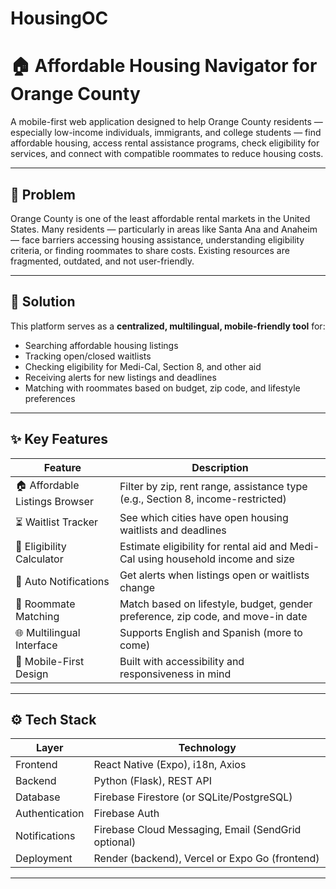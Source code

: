 # HousingOC

# 🏠 Affordable Housing Navigator for Orange County

A mobile-first web application designed to help Orange County residents — especially low-income individuals, immigrants, and college students — find affordable housing, access rental assistance programs, check eligibility for services, and connect with compatible roommates to reduce housing costs.

---

## 📌 Problem

Orange County is one of the least affordable rental markets in the United States. Many residents — particularly in areas like Santa Ana and Anaheim — face barriers accessing housing assistance, understanding eligibility criteria, or finding roommates to share costs. Existing resources are fragmented, outdated, and not user-friendly.

---

## 🎯 Solution

This platform serves as a **centralized, multilingual, mobile-friendly tool** for:
- Searching affordable housing listings
- Tracking open/closed waitlists
- Checking eligibility for Medi-Cal, Section 8, and other aid
- Receiving alerts for new listings and deadlines
- Matching with roommates based on budget, zip code, and lifestyle preferences

---

## ✨ Key Features

| Feature                          | Description |
|----------------------------------|-------------|
| 🏠 Affordable Listings Browser   | Filter by zip, rent range, assistance type (e.g., Section 8, income-restricted) |
| ⏳ Waitlist Tracker              | See which cities have open housing waitlists and deadlines |
| 🧮 Eligibility Calculator        | Estimate eligibility for rental aid and Medi-Cal using household income and size |
| 🔔 Auto Notifications            | Get alerts when listings open or waitlists change |
| 👥 Roommate Matching             | Match based on lifestyle, budget, gender preference, zip code, and move-in date |
| 🌐 Multilingual Interface        | Supports English and Spanish (more to come) |
| 📱 Mobile-First Design           | Built with accessibility and responsiveness in mind |

---

## ⚙️ Tech Stack

| Layer         | Technology |
|---------------|------------|
| Frontend      | React Native (Expo), i18n, Axios |
| Backend       | Python (Flask), REST API |
| Database      | Firebase Firestore (or SQLite/PostgreSQL) |
| Authentication| Firebase Auth |
| Notifications | Firebase Cloud Messaging, Email (SendGrid optional) |
| Deployment    | Render (backend), Vercel or Expo Go (frontend) |

---
